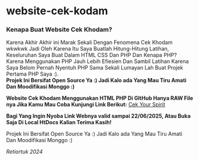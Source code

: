 <h1>website-cek-kodam</h1>

<h3><strong>Kenapa Buat Website Cek Khodam?</strong></h3>

<p> Karena Akhir Akhir ini Marak Sekali Dengan Fenomena Cek Khodam wkwkwk Jadi Oleh Karena Itu Saya Buatlah Hitung-Hitung Latihan, Keseluruhan Saya Buat Dalam HTML CSS Dan PHP Dan Kenapa PHP? Karena
Menggunakan PHP Jauh Lebih Efiesien Dan Sambil Latihan Karena Saya Belom Pernah Nyentuh PHP Sama Sekali Lumayan Lah Buat Projek Pertama PHP Saya :). 
 <br> 
  <strong> Projek Ini Bersifat Open Source Ya :) Jadi Kalo ada Yang Mau Tiru Amati Dan Moodifikasi Monggo :)</strong>  </p>

<strong>Website Cek Khodam Menggunakan HTML PHP Di GItHub Hanya RAW File nya Jika Kamu Mau Coba Kunjungi Link Berikut:</strong>
<a href ="https://checkyourspirit.000webhostapp.com" target="_blank">Cek Your Spirit</a>

<strong>Bagi Yang Ingin Nyoba Link Webnya valid sampai 22/06/2025, Atau Buka Saja Di Local HtDocs Kalian Terima Kasih!</strong>

<p>Projek Ini Bersifat Open Source Ya :) Jadi Kalo ada Yang Mau Tiru Amati Dan Moodifikasi Monggo :)</p> 

<i>Retiortuk 2024</i>

